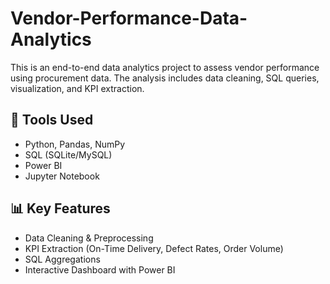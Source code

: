# Vendor-Performance-Data-Analytics

This is an end-to-end data analytics project to assess vendor performance using procurement data. The analysis includes data cleaning, SQL queries, visualization, and KPI extraction.

## 🚀 Tools Used
- Python, Pandas, NumPy
- SQL (SQLite/MySQL)
- Power BI
- Jupyter Notebook

## 📊 Key Features
- Data Cleaning & Preprocessing
- KPI Extraction (On-Time Delivery, Defect Rates, Order Volume)
- SQL Aggregations
- Interactive Dashboard with Power BI
